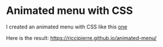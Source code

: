 # Animated menu with CSS

I created an animated menu with CSS like this [one](https://github.com/becodeorg/LIE-Jepsen-4.27/blob/master/01-the-field/04-html-css/02-css/03-animations/assets/menu.gif)

Here is the result: https://riccipierre.github.io/animated-menu/
